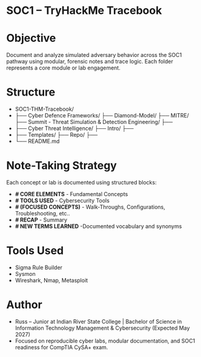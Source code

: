 # SOC1 – TryHackMe Tracebook

# Objective
Document and analyze simulated adversary behavior across the SOC1 pathway using modular, forensic notes and trace logic. Each folder represents a core module or lab engagement.

# Structure
* SOC1-THM-Tracebook/
* ├── Cyber Defence Frameworks/ ├── Diamond-Model/ ├── MITRE/ ├── Summit - Threat Simulation & Detection Engineering/ ├──
* ├── Cyber Threat Intelligence/ ├── Intro/ ├──
* ├── Templates/ ├── Repo/ ├──
* └── README.md

# Note-Taking Strategy
Each concept or lab is documented using structured blocks:
- **# CORE ELEMENTS** - Fundamental Concepts
- **# TOOLS USED** - Cybersecurity Tools
- **# (FOCUSED CONCEPTS)** - Walk-Throughs, Configurations, Troubleshooting, etc..
- **# RECAP** - Summary
- **# NEW TERMS LEARNED** -Documented vocabulary and synonyms

# Tools Used
- Sigma Rule Builder
- Sysmon
- Wireshark, Nmap, Metasploit

# Author
* Russ – Junior at Indian River State College | Bachelor of Science in Information Technology Management & Cybersecurity (Expected May 2027)
* Focused on reproducible cyber labs, modular documentation, and SOC1 readiness for CompTIA CySA+ exam.
